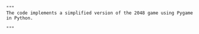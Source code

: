     """
    The code implements a simplified version of the 2048 game using Pygame in Python.

    """
